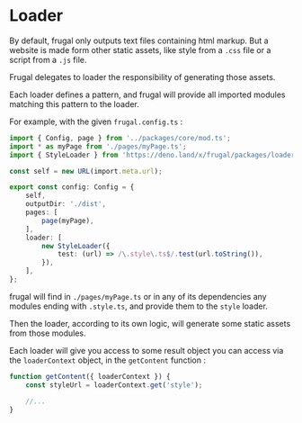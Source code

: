 # Loader

By default, frugal only outputs text files containing html markup. But a website is made form other static assets, like style from a `.css` file or a script from a `.js` file.

Frugal delegates to loader the responsibility of generating those assets.

Each loader defines a pattern, and frugal will provide all imported modules matching this pattern to the loader.

For example, with the given `frugal.config.ts` :

```ts
import { Config, page } from '../packages/core/mod.ts';
import * as myPage from './pages/myPage.ts';
import { StyleLoader } from 'https://deno.land/x/frugal/packages/loader_style/mod.ts';

const self = new URL(import.meta.url);

export const config: Config = {
    self,
    outputDir: './dist',
    pages: [
        page(myPage),
    ],
    loader: [
        new StyleLoader({
            test: (url) => /\.style\.ts$/.test(url.toString()),
        }),
    ],
};
```

frugal will find in `./pages/myPage.ts` or in any of its dependencies any modules ending with `.style.ts`, and provide them to the `style` loader.

Then the loader, according to its own logic, will generate some static assets from those modules.

Each loader will give you access to some result object you can access via the `loaderContext` object, in the `getContent` function :

```ts
function getContent({ loaderContext }) {
    const styleUrl = loaderContext.get('style');

    //...
}
```
